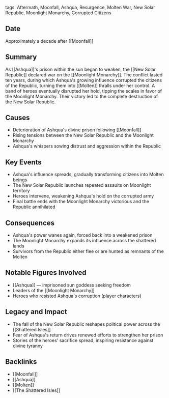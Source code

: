 tags: Aftermath, Moonfall, Ashqua, Resurgence, Molten War, New Solar Republic, Moonlight Monarchy, Corrupted Citizens

## Date

Approximately a decade after [[Moonfall]]

## Summary

As [[Ashqua]]'s prison within the sun began to weaken,
 the [[New Solar Republic]] declared war on the [[Moonlight Monarchy]].
The conflict lasted ten years, during which Ashqua's growing influence corrupted the citizens of the Republic,
turning them into [[Molten]] thralls under her control.
A band of heroes eventually disrupted her hold, tipping the scales in favor of the Moonlight Monarchy.
Their victory led to the complete destruction of the New Solar Republic.

## Causes

- Deterioration of Ashqua's divine prison following [[Moonfall]]
- Rising tensions between the New Solar Republic and the Moonlight Monarchy
- Ashqua's whispers sowing distrust and aggression within the Republic

## Key Events

- Ashqua's influence spreads, gradually transforming citizens into Molten beings
- The New Solar Republic launches repeated assaults on Moonlight territory
- Heroes intervene, weakening Ashqua's hold on the corrupted army
- Final battle ends with the Moonlight Monarchy victorious and the Republic annihilated

## Consequences

- Ashqua's power wanes again, forced back into a weakened prison
- The Moonlight Monarchy expands its influence across the shattered lands
- Survivors from the Republic either flee or are hunted as remnants of the Molten

## Notable Figures Involved

- [[Ashqua]] — imprisoned sun goddess seeking freedom
- Leaders of the [[Moonlight Monarchy]]
- Heroes who resisted Ashqua's corruption (player characters)

## Legacy and Impact

- The fall of the New Solar Republic reshapes political power across the [[Shattered Isles]]
- Fear of Ashqua's return drives renewed efforts to strengthen her prison
- Stories of the heroes' sacrifice spread, inspiring resistance against divine tyranny

## Backlinks
- [[Moonfall]]
- [[Ashqua]]
- [[Molten]]
- [[The Shattered Isles]]
